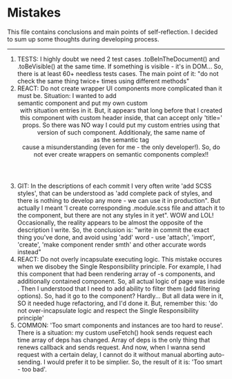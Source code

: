 # Mistakes

This file contains conclusions and main points of self-reflection. I decided to sum up some thoughts during developing process.

----

1. TESTS: I highly doubt we need 2 test cases .toBeInTheDocument() and .toBeVisible() at the same time. If something is visible - it's in DOM... So, there is at least 60+ needless tests cases. The main point of it: "do not check the same thing twice+ times using different methods"
2. REACT: Do not create wrapper UI components more complicated than it must be. Situation: I wanted to add <Article/> semantic component and put my own custom <Header/> with situation entries in it. But, it appears that long before that I created this component with custom header inside, that can accept only 'title=' props. So there was NO way I could put my custom entries using that version of such component. Additionaly, the same name of <Article/> as the semantic tag <article/> cause a misunderstanding (even for me - the only developer!). So, do not ever create wrappers on semantic components complex!!
3. GIT: In the descriptions of each commit I very often write 'add SCSS styles', that can be understood as 'add complete pack of styles, and there is nothing to develop any more - we can use it in production". But actually I meant 'I create corresponding .module.scss file and attach it to the component, but there are not any styles in it yet". WOW and LOL! Occasionally, the reality appears to be almost the opposite of the description I write. So, the conclusion is: "write in commit the exact thing you've done, and avoid using 'add' word - use 'attach', 'import', 'create', 'make component render smth' and other accurate words instead"
4. REACT: Do not overly incapsulate executing logic. This mistake occures when we disobey the Single Responsibility principle. For example, I had this <PostList/> component that had been rendering array of <PostCard/>-s components, and additionally contained <Pagination/> component. So, all actual logic of <Posts/> page was inside <PostList/>. Then I understood that I need to add ability to filter them (add filtering options). So, had it go to the <PostList/> component? Hardly... But all data were in it, SO it needed huge refactoring, and I'd done it. But, remember this: 'do not over-incapsulate logic and respect the Single Responsibility principle'
5. COMMON: 'Too smart components and instances are too hard to reuse'. There is a situation: my custom useFetch() hook sends request each time array of deps has changed. Array of deps is the only thing that renews callback and sends request. And now, when I wanna send request with a certain delay, I cannot do it without manual aborting auto-sending. I would prefer it to be simplier. So, the result of it is: 'Too smart - too bad'.